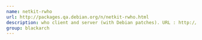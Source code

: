 ```yaml
---
name: netkit-rwho
url: http://packages.qa.debian.org/n/netkit-rwho.html
description: who client and server (with Debian patches). URL : http://packages.qa.debian.org/n/netkit-rwho.html Groups : blackarch blackarch-recon
group: blackarch
---
```

